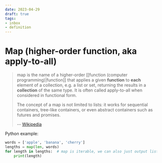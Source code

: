 ```yaml
---
date: 2023-04-29
draft: true
tags:
- inbox
- definition
---
```


# Map (higher-order function, aka apply-to-all)

> map is the name of a higher-order [[function (computer programming)|function]]
> that applies a given **function** to **each** element of a collection, e.g. a
> list or set, returning the results in a **collection** of the same type. It is
> often called apply-to-all when considered in functional form.
>
> The concept of a map is not limited to lists: it works for sequential
> containers, tree-like containers, or even abstract containers such as futures
> and promises.
>
> -- [Wikipedia](<https://en.wikipedia.org/wiki/Map_(higher-order_function)>)

Python example:

```python
words = ['apple', 'banana', 'cherry']
lengths = map(len, words)
for length in lengths:  # map is iterable, we can also just output list
    print(length)
```